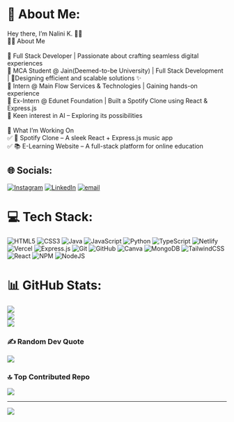 # 💫 About Me:
 Hey there, I’m Nalini K. 👋🚀<br>👩‍💻 About Me<br><br>🔹 Full Stack Developer | Passionate about crafting seamless digital experiences<br>🔹 MCA Student @ Jain(Deemed-to-be University) | Full Stack Development<br>| 🔹Designing efficient and scalable solutions ✨<br>🔹 Intern @ Main Flow Services & Technologies | Gaining hands-on experience<br>🔹 Ex-Intern @ Edunet Foundation | Built a Spotify Clone using React & Express.js<br>🔹 Keen interest in AI – Exploring its possibilities<br><br>🔨 What I’m Working On<br>✅ 🎵 Spotify Clone – A sleek React + Express.js music app<br>✅ 📚 E-Learning Website – A full-stack platform for online education


## 🌐 Socials:
[![Instagram](https://img.shields.io/badge/Instagram-%23E4405F.svg?logo=Instagram&logoColor=white)](https://instagram.com/nalinikumar_16) [![LinkedIn](https://img.shields.io/badge/LinkedIn-%230077B5.svg?logo=linkedin&logoColor=white)](https://linkedin.com/in/https://www.linkedin.com/in/nalini-k-064942329) [![email](https://img.shields.io/badge/Email-D14836?logo=gmail&logoColor=white)](mailto:nalinikkumar19@gmail.com/nalinik169@gmail.com) 

# 💻 Tech Stack:
![HTML5](https://img.shields.io/badge/html5-%23E34F26.svg?style=for-the-badge&logo=html5&logoColor=white) ![CSS3](https://img.shields.io/badge/css3-%231572B6.svg?style=for-the-badge&logo=css3&logoColor=white) ![Java](https://img.shields.io/badge/java-%23ED8B00.svg?style=for-the-badge&logo=openjdk&logoColor=white) ![JavaScript](https://img.shields.io/badge/javascript-%23323330.svg?style=for-the-badge&logo=javascript&logoColor=%23F7DF1E) ![Python](https://img.shields.io/badge/python-3670A0?style=for-the-badge&logo=python&logoColor=ffdd54) ![TypeScript](https://img.shields.io/badge/typescript-%23007ACC.svg?style=for-the-badge&logo=typescript&logoColor=white) ![Netlify](https://img.shields.io/badge/netlify-%23000000.svg?style=for-the-badge&logo=netlify&logoColor=#00C7B7) ![Vercel](https://img.shields.io/badge/vercel-%23000000.svg?style=for-the-badge&logo=vercel&logoColor=white) ![Express.js](https://img.shields.io/badge/express.js-%23404d59.svg?style=for-the-badge&logo=express&logoColor=%2361DAFB) ![Git](https://img.shields.io/badge/git-%23F05033.svg?style=for-the-badge&logo=git&logoColor=white) ![GitHub](https://img.shields.io/badge/github-%23121011.svg?style=for-the-badge&logo=github&logoColor=white) ![Canva](https://img.shields.io/badge/Canva-%2300C4CC.svg?style=for-the-badge&logo=Canva&logoColor=white) ![MongoDB](https://img.shields.io/badge/MongoDB-%234ea94b.svg?style=for-the-badge&logo=mongodb&logoColor=white) ![TailwindCSS](https://img.shields.io/badge/tailwindcss-%2338B2AC.svg?style=for-the-badge&logo=tailwind-css&logoColor=white) ![React](https://img.shields.io/badge/react-%2320232a.svg?style=for-the-badge&logo=react&logoColor=%2361DAFB) ![NPM](https://img.shields.io/badge/NPM-%23CB3837.svg?style=for-the-badge&logo=npm&logoColor=white) ![NodeJS](https://img.shields.io/badge/node.js-6DA55F?style=for-the-badge&logo=node.js&logoColor=white)
# 📊 GitHub Stats:
![](https://github-readme-stats.vercel.app/api?username=Nalini-k&theme=neon&hide_border=false&include_all_commits=false&count_private=false)<br/>
![](https://github-readme-streak-stats.herokuapp.com/?user=Nalini-k&theme=neon&hide_border=false)<br/>
![](https://github-readme-stats.vercel.app/api/top-langs/?username=Nalini-k&theme=neon&hide_border=false&include_all_commits=false&count_private=false&layout=compact)

### ✍️ Random Dev Quote
![](https://quotes-github-readme.vercel.app/api?type=horizontal&theme=radical)

### 🔝 Top Contributed Repo
![](https://github-contributor-stats.vercel.app/api?username=Nalini-k&limit=5&theme=dark&combine_all_yearly_contributions=true)

---
[![](https://visitcount.itsvg.in/api?id=Nalini-k&icon=0&color=0)](https://visitcount.itsvg.in)

<!-- Proudly created with GPRM ( https://gprm.itsvg.in ) -->
